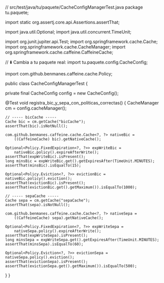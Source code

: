 // src/test/java/tu/paquete/CacheConfigManagerTest.java
package tu.paquete;

import static org.assertj.core.api.Assertions.assertThat;

import java.util.Optional;
import java.util.concurrent.TimeUnit;

import org.junit.jupiter.api.Test;
import org.springframework.cache.Cache;
import org.springframework.cache.CacheManager;
import org.springframework.cache.caffeine.CaffeineCache;

// ⬇️ Cambia a tu paquete real:
import tu.paquete.config.CacheConfig;

import com.github.benmanes.caffeine.cache.Policy;

public class CacheConfigManagerTest {

  private final CacheConfig config = new CacheConfig();

  @Test
  void registra_bic_y_sepa_con_politicas_correctas() {
    CacheManager cm = config.cacheManager();

    // ----- bicCache -----
    Cache bic = cm.getCache("bicCache");
    assertThat(bic).isNotNull();

    com.github.benmanes.caffeine.cache.Cache<?, ?> nativeBic =
        ((CaffeineCache) bic).getNativeCache();

    Optional<Policy.FixedExpiration<?, ?>> expWriteBic =
        nativeBic.policy().expireAfterWrite();
    assertThat(expWriteBic).isPresent();
    long minsBic = expWriteBic.get().getExpiresAfter(TimeUnit.MINUTES);
    assertThat(minsBic).isEqualTo(15);

    Optional<Policy.Eviction<?, ?>> evictionBic = nativeBic.policy().eviction();
    assertThat(evictionBic).isPresent();
    assertThat(evictionBic.get().getMaximum()).isEqualTo(1000);

    // ----- sepaCache -----
    Cache sepa = cm.getCache("sepaCache");
    assertThat(sepa).isNotNull();

    com.github.benmanes.caffeine.cache.Cache<?, ?> nativeSepa =
        ((CaffeineCache) sepa).getNativeCache();

    Optional<Policy.FixedExpiration<?, ?>> expWriteSepa =
        nativeSepa.policy().expireAfterWrite();
    assertThat(expWriteSepa).isPresent();
    long minsSepa = expWriteSepa.get().getExpiresAfter(TimeUnit.MINUTES);
    assertThat(minsSepa).isEqualTo(60);

    Optional<Policy.Eviction<?, ?>> evictionSepa = nativeSepa.policy().eviction();
    assertThat(evictionSepa).isPresent();
    assertThat(evictionSepa.get().getMaximum()).isEqualTo(500);
  }
}
